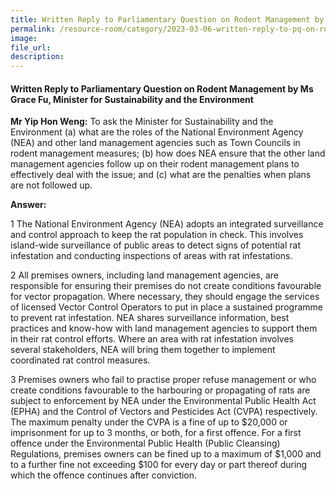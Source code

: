 ```yaml
---  
title: Written Reply to Parliamentary Question on Rodent Management by Ms Grace Fu, Minister for Sustainability and the Environment
permalink: /resource-room/category/2023-03-06-written-reply-to-pq-on-rodent-management
image:  
file_url:  
description:  
---  
```

#### Written Reply to Parliamentary Question on Rodent Management by Ms Grace Fu, Minister for Sustainability and the Environment

 **Mr Yip Hon Weng:** To ask the Minister for Sustainability and the Environment (a) what are the roles of the National Environment Agency (NEA) and other land management agencies such as Town Councils in rodent management measures; (b) how does NEA ensure that the other land management agencies follow up on their rodent management plans to effectively deal with the issue; and (c) what are the penalties when plans are not followed up.

**Answer:**

1 The National Environment Agency (NEA) adopts an integrated surveillance and control approach to keep the rat population in check. This involves island-wide surveillance of public areas to detect signs of potential rat infestation and conducting inspections of areas with rat infestations.

2 All premises owners, including land management agencies, are responsible for ensuring their premises do not create conditions favourable for vector propagation. Where necessary, they should engage the services of licensed Vector Control Operators to put in place a sustained programme to prevent rat infestation. NEA shares surveillance information, best practices and know-how with land management agencies to support them in their rat control efforts. Where an area with rat infestation involves several stakeholders, NEA will bring them together to implement coordinated rat control measures.

3 Premises owners who fail to practise proper refuse management or who create conditions favourable to the harbouring or propagating of rats are subject to enforcement by NEA under the Environmental Public Health Act (EPHA) and the Control of Vectors and Pesticides Act (CVPA) respectively. The maximum penalty under the CVPA is a fine of up to $20,000 or imprisonment for up to 3 months, or both, for a first offence. For a first offence under the Environmental Public Health (Public Cleansing) Regulations, premises owners can be fined up to a maximum of $1,000 and to a further fine not exceeding $100 for every day or part thereof during which the offence continues after conviction.

